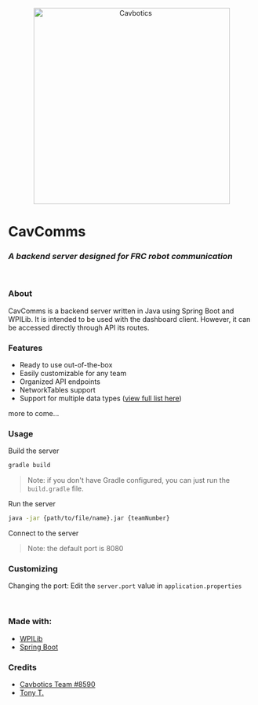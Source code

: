<p align="center">
  <img src="https://i.imgur.com/Bcdjg1Q.png" alt="Cavbotics" width="400"/>
</p>
  
# CavComms
### _A backend server designed for FRC robot communication_
<p><br /></p>

### About
CavComms is a backend server written in Java using Spring Boot and WPILib. It is intended to be used with the dashboard client. However, it can be accessed directly through API its routes. 


### Features
- Ready to use out-of-the-box
- Easily customizable for any team
- Organized API endpoints
- NetworkTables support
- Support for multiple data types ([view full list here](https://github.com/tot/cavbotics-dashboard-backend/wiki/Endpoints))
<p>more to come...</p>


### Usage
Build the server

```sh 
gradle build
```
> Note: if you don't have Gradle configured, you can just run the `build.gradle` file.

Run the server
```sh
java -jar {path/to/file/name}.jar {teamNumber}
```
Connect to the server
> Note: the default port is 8080


### Customizing
Changing the port: Edit the `server.port` value in `application.properties`

<br />

### Made with:
- [WPILib](https://docs.wpilib.org/en/stable/index.html)
- [Spring Boot](https://spring.io/projects/spring-boot)

### Credits
- [Cavbotics Team #8590](https://wtwcsr.org)
- [Tony T.](https://github.com/tot)
